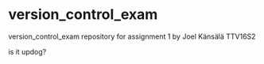# version_control_exam
version_control_exam repository for assignment 1 by Joel Känsälä TTV16S2

is it updog?
